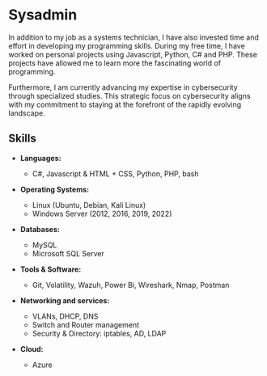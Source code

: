 # Sysadmin

In addition to my job as a systems technician, I have also invested time and effort in developing my programming skills. During my free time, I have worked on personal projects using Javascript, Python, C# and PHP. These projects have allowed me to learn more the fascinating world of programming.

Furthermore, I am currently advancing my expertise in cybersecurity through specialized studies. This strategic focus on cybersecurity aligns with my commitment to staying at the forefront of the rapidly evolving landscape.

## Skills

- **Languages:**
  - C#, Javascript & HTML + CSS, Python, PHP, bash

- **Operating Systems:**
  - Linux (Ubuntu, Debian, Kali Linux)
  - Windows Server (2012, 2016, 2019, 2022)

- **Databases:**
  - MySQL
  - Microsoft SQL Server

- **Tools & Software:**
  - Git, Volatility, Wazuh, Power Bi, Wireshark, Nmap, Postman

- **Networking and services:**
  - VLANs, DHCP, DNS
  - Switch and Router management
  - Security & Directory: iptables, AD, LDAP

- **Cloud:**
  - Azure
